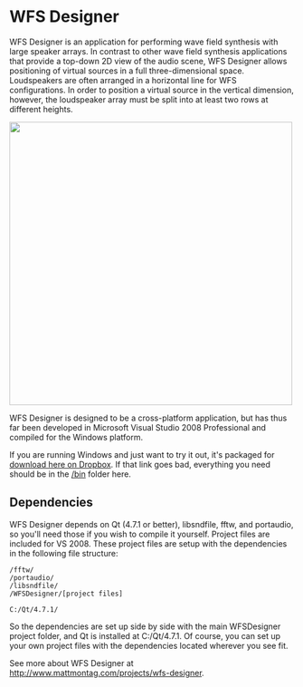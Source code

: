 # WFS Designer #

WFS Designer is an application for performing wave field synthesis with large speaker arrays.  In contrast to other wave field synthesis applications that provide a top-down 2D view of the audio scene, WFS Designer allows positioning of virtual sources in a full three-dimensional space. Loudspeakers are often arranged in a horizontal line for WFS configurations. In order to position a virtual source in the vertical dimension, however, the loudspeaker array must be split into at least two rows at different heights.

<img src="http://www.mattmontag.com/media/2011/07/wfsdesigner4.png" width="500" />

WFS Designer is designed to be a cross-platform application, but has thus far been developed in Microsoft Visual Studio 2008 Professional and compiled for the Windows platform.

If you are running Windows and just want to try it out, it's packaged for [download here on Dropbox](https://www.dropbox.com/s/aqdh2weh4domrsa/WFSDesigner.zip). If that link goes bad, everything you need should be in the [/bin](https://github.com/mmontag/WFS-Designer/tree/master/bin) folder here.

## Dependencies ##

WFS Designer depends on Qt (4.7.1 or better), libsndfile, fftw, and portaudio, so you'll need those if you wish to compile it yourself.
Project files are included for VS 2008. These project files are setup with the dependencies in the following file structure:

    /fftw/
    /portaudio/
    /libsndfile/
    /WFSDesigner/[project files]
    
    C:/Qt/4.7.1/

So the dependencies are set up side by side with the main WFSDesigner project folder, and Qt is installed at C:/Qt/4.7.1. Of course, you can set up your own project files with the dependencies located wherever you see fit.

See more about WFS Designer at http://www.mattmontag.com/projects/wfs-designer.